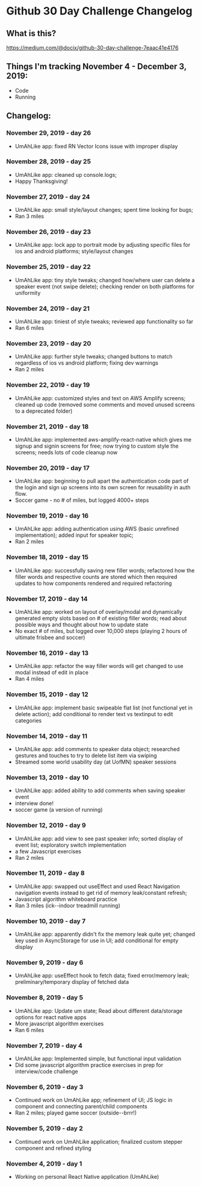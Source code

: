 # Github 30 Day Challenge Changelog

## What is this?  
https://medium.com/@docix/github-30-day-challenge-7eaac41e4176

## Things I'm tracking November 4 - December 3, 2019:
* Code 
* Running

## Changelog:
### November 29, 2019 - day 26
* UmAhLike app: fixed RN Vector Icons issue with improper display
### November 28, 2019 - day 25
* UmAhLike app: cleaned up console.logs;
* Happy Thanksgiving!
### November 27, 2019 - day 24
* UmAhLike app: small style/layout changes; spent time looking for bugs;
* Ran 3 miles
### November 26, 2019 - day 23
* UmAhLike app: lock app to portrait mode by adjusting specific files for ios and android platforms; style/layout changes
### November 25, 2019 - day 22
* UmAhLike app: tiny style tweaks; changed how/where user can delete a speaker event (not swipe delete); checking render on both platforms for uniformity 
### November 24, 2019 - day 21
* UmAhLike app: tiniest of style tweaks; reviewed app functionality so far
* Ran 6 miles
### November 23, 2019 - day 20
* UmAhLike app: further style tweaks; changed buttons to match regardless of ios vs android platform; fixing dev warnings
* Ran 2 miles 
### November 22, 2019 - day 19
* UmAhLike app: customized styles and text on AWS Amplify screens; cleaned up code (removed some comments and moved unused screens to a deprecated folder)
### November 21, 2019 - day 18
* UmAhLike app: implemented aws-amplify-react-native which gives me signup and signin screens for free; now trying to custom style the screens; needs lots of code cleanup now
### November 20, 2019 - day 17
* UmAhLike app: beginning to pull apart the authentication code part of the login and sign up screens into its own screen for reusability in auth flow.
* Soccer game - no # of miles, but logged 4000+ steps
### November 19, 2019 - day 16
* UmAhLike app: adding authentication using AWS (basic unrefined implementation); added input for speaker topic;
* Ran 2 miles
### November 18, 2019 - day 15
* UmAhLike app: successfully saving new filler words; refactored how the filler words and respective counts are stored which then required updates to how components rendered and required refactoring
### November 17, 2019 - day 14
* UmAhLike app: worked on layout of overlay/modal and dynamically generated empty slots based on # of existing filler words; read about possible ways and thought about how to update state
* No exact # of miles, but logged over 10,000 steps (playing 2 hours of ultimate frisbee and soccer)
### November 16, 2019 - day 13
* UmAhLike app: refactor the way filler words will get changed to use modal instead of edit in place
* Ran 4 miles
### November 15, 2019 - day 12
* UmAhLike app: implement basic swipeable flat list (not functional yet in delete action); add conditional to render text vs textinput to edit categories
### November 14, 2019 - day 11
* UmAhLike app: add comments to speaker data object; researched gestures and touches to try to delete list item via swiping
* Streamed some world usability day (at UofMN) speaker sessions
### November 13, 2019 - day 10
* UmAhLike app: added ability to add comments when saving speaker event
* interview done!
* soccer game (a version of running)
### November 12, 2019 - day 9
* UmAhLike app: add view to see past speaker info; sorted display of event list; exploratory switch implementation 
* a few Javascript exercises
* Ran 2 miles
### November 11, 2019 - day 8
* UmAhLike app: swapped out useEffect and used React Navigation navigation events instead to get rid of memory leak/constant refresh;
* Javascript algorithm whiteboard practice
* Ran 3 miles (ick--indoor treadmill running)
### November 10, 2019 - day 7
* UmAhLike app: apparently didn't fix the memory leak quite yet; changed key used in AsyncStorage for use in UI; add conditional for empty display
### November 9, 2019 - day 6
* UmAhLike app: useEffect hook to fetch data; fixed error/memory leak; preliminary/temporary display of fetched data
### November 8, 2019 - day 5
* UmAhLike app: Update um state; Read about different data/storage options for react native apps
* More javascript algorithm exercises
* Ran 6 miles
### November 7, 2019 - day 4
* UmAhLike app: Implemented simple, but functional input validation
* Did some javascript algorithm practice exercises in prep for interview/code challenge
### November 6, 2019 - day 3
* Continued work on UmAhLike app; refinement of UI; JS logic in component and connecting parent/child components
* Ran 2 miles; played game soccer (outside--brrr!)
### November 5, 2019 - day 2
* Continued work on UmAhLike application; finalized custom stepper component and refined styling
### November 4, 2019 - day 1
* Working on personal React Native application (UmAhLike)
